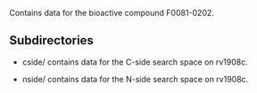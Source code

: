 Contains data for the bioactive compound F0081-0202.

## Subdirectories

- cside/ contains data for the C-side search space on rv1908c.

- nside/ contains data for the N-side search space on rv1908c.

